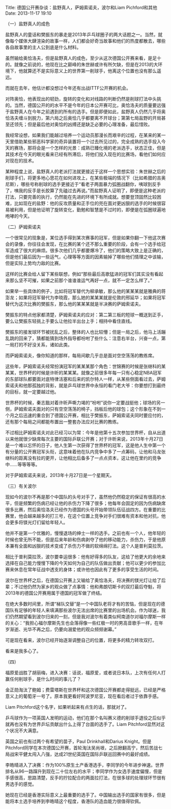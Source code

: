 Title: 德国公开赛杂谈：盐野真人，萨姆索诺夫，波尔和Liam Pichford和其他
Date: 2013-11-17 19:10 

（一）盐野真人的成色

盐野真人的童话和樊振东的暴走是2013年乒乓球圈子的两大话题之一。当然，就像每个媒体大肆渲染的故事一样，人们都会好奇当故事和他们的热度都散去，哪些各自故事里的主人公到底是什么材料。

虽然输给奥恰洛夫，但是盐野真人的成色，至少从这次德国公开赛来看，是足十的。就像之前说的，他现在比之巅峰的朱世赫或许有所欠缺，但是在2013的大环境下，他就算还不是实际意义上的世界第一削球手，他离这个位置也没有那么遥远。

而就在去年，他估计都没想过今年还有出战ITTF公开赛的机会。

对阵奥恰，他表现出的韧劲，旋转的变化和对线路的判断仍然是削球打法中头挑的。当然，德国公开的的水平不是今年的日本公开赛可比，奥恰洛夫的质量要远强于盐野真人在今年之前遇到的所有的选手。但是即便如此，盐野真人仍然几乎将奥恰洛夫缠斗到脱力，第六局之后奥恰几乎都要离不开球台；第第七局盐野的开局甚至还领先；但是最后他对奥恰的凶搏还是缺乏必要的心理准备，最后惜败。

我经常设想，如果我们能越过培养一个运动员那漫长而艰辛的过程，在某来的某一天里借助某些邪恶科学家的奇异装置将一个过去所见过的，完全成熟的选手投入今天的赛场，那将会是一个怎样的光景：成熟已臻化境的老派选手，状态正佳，但是其技术在今天的眼光看来已经有所滞后，将他们投入现在的比赛场，看他们如何应对现在的技术。

某种程度上说，盐野真人的老派打法就更接近于这样一个思想实验：朱世赫之后的削球手们，将更多地心思花在如何进攻上，在某些极端的情况下（比如希腊的吉奥尼斯），哪些号称削球的选手更接近于“看老子两面暴力弧圈战翻你，咦球到反手了，咦我的反手是长胶算了先磕过去再说。”而盐野真人证明了，即便是这种老派的打法，只要完善的执行，仍然能在先进的环境下有所成就。想要登顶固然比较困难，比如现在的盐野：他的反攻质量和正手位的兜在面对更凶狠的选手的时候很容易被利用，但是他证明了旋转变化，勤勉和智慧是不过时的，即便是在弧圈球遍地咆哮的今天。


（二）萨姆索诺夫

一个很常见的现象是，某位选手得到某次赛事的冠军，但是如果你翻一下他这次赛会的录像，你往往会发现，在比赛的某个还不那么重要的阶段，会有一个选手给冠军造成了很大的麻烦。很多次他们几乎都要爆冷了，他们的策略大致上是正确的，但是他们最后因为一些运气，心理等等方面的因素输掉了哪些他们情理之中该输，但是实际上势均力敌的比赛。

这样的比赛会给人留下某些联想，例如“那些最后高歌猛进的冠军们其实没有看起来那么坚不可摧，如果之前那个谁谁谁运气再好一点，就不一定怎么样了。”

如果举一些具体的例子，比如将冠军替代为柳承敏，那么他的某某某就是雅典的蒋澎龙；如果将冠军替代为李晓霞，那么她的某某某就是伦敦的邢延华；如果将冠军替代为这次比赛的樊振东，那么他的某某某就是半决赛的萨姆索诺夫。

樊振东的特点他家都清楚，萨姆索诺夫的应对：第二第三板的短球一概送到正手，要么让樊振东轻挑上手要么让他拉半出台上手；相持中看住直线。

樊振东的接发球环节被扰乱之后，整体的人也比较懵；但是一局之后，他马上活蹦乱跳的回来了，猜都能猜到场外指导都吩咐了些什么：注意右半台，兴奋一点，第一局打的不好没关系，诸如此类。

而萨姆索诺夫，像你知道的那样，每局间歇几乎总是面对空空荡荡的教练席。

这些年，萨姆索诺夫经常扮演冠军的某某某那个角色：世锦赛的时候是张继科的某某某，世界杯的时候是许昕的某某某。就像之前很多年每一只有心稳定NBA冠军的东部球队都要面对底特律活塞和后来的凯尔特人一样，从某些侧面看过去，萨姆索诺夫和他那孤独的背影，就是乒乓球世界中永恒的看门老大爷：你要想打到最终的目标，就一定要越过他。

世界杯的时候，秦志戬对着许昕声嘶力竭的“吩咐”说你一定要战挺他；球场的另一侧，萨姆索诺夫面对的只有空空荡荡的椅子，挡板后他的球包；这个形象在不到一个月之后迅速的重合到了德国公开赛，相比于樊振东，萨姆索诺夫同时要应付的，还有那个每局之间都能布置出一整套办法应对比赛的教练。

不过相比萨姆索诺夫对此已经习以为常：今年是他第十五次参加世界杯，自从出道以来他就很少缺席每次主要的国际乒联公开赛；对于许昕来说，2013年十月27日是一个难以忘怀的日子，他人生第一次获得了世界杯的冠军，这是他人生中第一个有分量的公开赛冠军头衔，这意味着他在队内竞争中多了一点筹码，让他和马龙张继科的距离没有拉的更开，让他相比后备多了一点点资本，这让他在里约的竞争中……等等等等。

对于萨姆索诺夫来说，2013年十月27日是一个星期天。


（三）有关波尔

现如今的波尔不再是那个中国队的头号对手了，虽然他仍然稳定的保证有很高的水平，但是频繁的伤病已经让他的杀伤力下降了很多；他每年会固定的因为伤病缺席很多比赛，然后奥恰洛夫已经作为德国的头号开始带领队伍征战四方。在重要的比赛里，他会越来越多的打三号，在这个位置上竞争对手们很难有资本和他对抗，他会更多将镁光灯们留给年轻人。

他并不是第一个优雅的，慢慢退场的绅士一样的选手。之前也有一个人，他年轻的时候也曾无所不能，但是后来年龄和伤病剥夺了他的移动能力，杀伤力，于是他原本兼有全面和凶狠的技术变成了杀伤力不做的软绵绵打法。这个人是普利莫拉茨。

相比于普利莫拉茨，波尔要幸运很多：他有好得多的队友，这给了他更大的余地来选择在自己能力慢慢下降的今天如何为自己的队伍做出贡献；他可以更少的参加比赛来休息在常年征战中透支的身体；或许他也因此有了更多的享受生活的时间。

波尔在世界杯之后，在德国公开赛上又输给了奥恰洛夫，将决赛的镁光灯让给了后辈；不过他仍然为家乡的观众做了点事情：他和弗朗切斯卡的双打最后夺魁，将2013年的德国公开赛用属于德国的冠军做了终结。

在绝大多数时间里，所谓“梯队交替”是一个中国队老将才有的苦恼，但是现在的德国队有足够的年轻人来填满那些波尔无法出席的比赛里的出场机会。作为球迷，我们仍然期望看到波尔归来的一刻，但是我对波尔有着类似柯南道尔对福尔摩斯一样的关心：“我担心福尔摩斯先生也会落得像一些红极一时的男高音歌手一样，在年岁渐逝、光华不再之后，仍要向溺爱他的观众频频谢幕。”

可是现在看来，波尔已经开始逐渐调整自己的位置，将更多的精力转攻双打。

看来是我多心了。


（四）

福原爱战胜了胡丽梅，进入决赛：话说，福原爱，或者说日本队，上次有任何人打赢任何削球手，是什么时间的事儿了？

金正勋淘汰了鲍姆；费雷塔斯在世界杯和这次德国公开赛都走得挺远，已经是严格意义上的葡萄牙一号了。原本我更看好阿波罗尼亚，现在看后者过于依靠手感。


Liam Pitchford这个名字，如果听起来有点生的话，那就对了。

乒乓球作为一项英国人发明的运动，他们在那个名叫赛义德的削球手退役之后似乎就再也没有为世界乒坛贡献出什么上得了台面的选手了。Liam Pitchford显然对这个状况不大满意。

英国之前也有过两个有希望的苗子，Paul Drinkhall和Darius Knight。但是Pitchford同学在本次德国公开赛，首轮淘汰吴尚垠，之后掀翻高宁，然后苦战七局战宋平健太闯入八强，达成21世纪英国在国际乒联巡回赛中的最好成绩。


李皓晴进入了决赛：作为100%原生土产香港选手，李同学的今年进步神速。世界排名从96一路蹿升到现在二十位左右的水平；李同学作为女选手速度偏慢，但是手感很高，思路清楚，反手的拧拉配合的两面拉打法，在很多球的处理球环节很有男选手的感觉。

她现在已经是香港实际意义上最重要的选手了。中国输出选手的国家有很多，但是能将本土选手培养到李皓晴这个程度，香港队的造血能力很值得钦佩。
